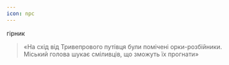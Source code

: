 ```yaml
---
icon: npc
---
```


гірник

>«На схід від Тривепрового путівця були помічені орки-розбійники. Міський голова шукає сміливців, що зможуть їх прогнати»